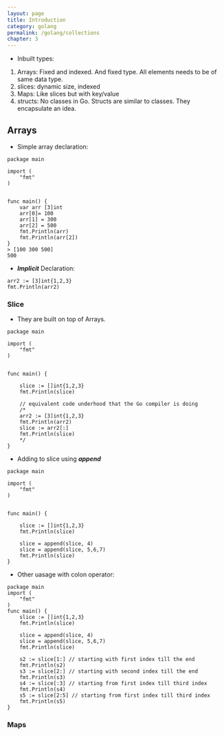 ```yaml
---
layout: page
title: Introduction
category: golang
permalink: /golang/collections
chapter: 3
---
```


* Inbuilt types:
1. Arrays: Fixed and indexed. And fixed type. All elements needs to be of same data type.
2. slices: dynamic size, indexed
3. Maps: Like slices but with key/value
4. structs: No classes in Go. Structs are similar to classes. They encapsulate an idea.


## Arrays
* Simple array declaration:
```
package main

import (
	"fmt"
)


func main() {
	var arr [3]int
	arr[0]= 100
	arr[1] = 300
	arr[2] = 500
	fmt.Println(arr)
    fmt.Println(arr[2])
}
> [100 300 500]
500

```

* ***Implicit*** Declaration:
```
arr2 := [3]int{1,2,3}	
fmt.Println(arr2)
```

### Slice
* They are built on top of Arrays.

```
package main

import (
	"fmt"
)


func main() {
	
	slice := []int{1,2,3}
	fmt.Println(slice)
	
	// equivalent code underhood that the Go compiler is doing
	/*
	arr2 := [3]int{1,2,3}
	fmt.Println(arr2)
	slice := arr2[:]
	fmt.Println(slice)
	*/
}

```

* Adding to slice using ***append***
```
package main

import (
	"fmt"
)


func main() {
	
	slice := []int{1,2,3}
	fmt.Println(slice)
	
	slice = append(slice, 4)
	slice = append(slice, 5,6,7)
	fmt.Println(slice)
}
``` 

* Other uasage with colon operator:
```
package main
import (
	"fmt"
)
func main() {
	slice := []int{1,2,3}
	fmt.Println(slice)
	
	slice = append(slice, 4)
	slice = append(slice, 5,6,7)
	fmt.Println(slice)
	
	s2 := slice[1:] // starting with first index till the end
	fmt.Println(s2)
	s3 := slice[2:] // starting with second index till the end
	fmt.Println(s3)
	s4 := slice[:3] // starting from first index till third index
	fmt.Println(s4)
    s5 := slice[2:5] // starting from first index till third index
	fmt.Println(s5)  
}
```

### Maps
